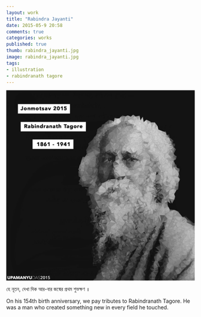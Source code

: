 ```yaml
---
layout: work
title: "Rabindra Jayanti"
date: 2015-05-9 20:58
comments: true
categories: works
published: true
thumb: rabindra_jayanti.jpg
image: rabindra_jayanti.jpg
tags:
- illustration
- rabindranath tagore
---
```

<img src="/images/works/rabindra_jayanti.jpg" align="middle"/>

হে নূতন, দেখা দিক আর-বার জন্মের প্রথম শুভক্ষণ ॥

On his 154th birth anniversary, we pay tributes to Rabindranath Tagore. He was a man who created something new in every field he touched.